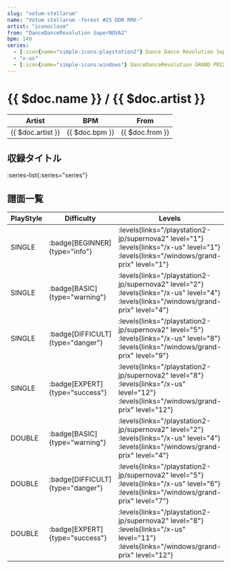 ```yaml
---
slug: "votum-stellarum"
name: "Votum stellarum -forest #25 DDR RMX-"
artist: "iconoclasm"
from: "DanceDanceRevolution SuperNOVA2"
bpm: 140
series:
  - [:icon{name="simple-icons:playstation2"} Dance Dance Revolution SuperNOVA2 :icon{name="flag:jp-4x3"}](/playstation2-jp/supernova2)
  - "x-us"
  - [:icon{name="simple-icons:windows"} DanceDanceRevolution GRAND PRIX (グランプリプレー)](/windows/grand-prix)
---
```


# {{ $doc.name }} / {{ $doc.artist }}

|Artist|BPM|From|
|------|---|----|
|{{ $doc.artist }}|{{ $doc.bpm }}|{{ $doc.from }}|

## 収録タイトル

:series-list{:series="series"}

## 譜面一覧

|PlayStyle|Difficulty|Levels|Notes|Movie|
|---------|----------|------|-----|-----|
|SINGLE| :badge[BEGINNER]{type="info"}| :levels{links="/playstation2-jp/supernova2" level="1"} :levels{links="/x-us" level="1"}  :levels{links="/windows/grand-prix" level="1"}|52/0||
|SINGLE| :badge[BASIC]{type="warning"}| :levels{links="/playstation2-jp/supernova2" level="2"} :levels{links="/x-us" level="4"}  :levels{links="/windows/grand-prix" level="4"}|128/9||
|SINGLE| :badge[DIFFICULT]{type="danger"}| :levels{links="/playstation2-jp/supernova2" level="5"} :levels{links="/x-us" level="8"}  :levels{links="/windows/grand-prix" level="9"}|269/0||
|SINGLE| :badge[EXPERT]{type="success"}| :levels{links="/playstation2-jp/supernova2" level="8"} :levels{links="/x-us" level="12"}  :levels{links="/windows/grand-prix" level="12"}|357/0||
|DOUBLE| :badge[BASIC]{type="warning"}| :levels{links="/playstation2-jp/supernova2" level="2"} :levels{links="/x-us" level="4"}  :levels{links="/windows/grand-prix" level="4"}|112/9||
|DOUBLE| :badge[DIFFICULT]{type="danger"}| :levels{links="/playstation2-jp/supernova2" level="5"} :levels{links="/x-us" level="6"}  :levels{links="/windows/grand-prix" level="7"}|227/0||
|DOUBLE| :badge[EXPERT]{type="success"}| :levels{links="/playstation2-jp/supernova2" level="8"} :levels{links="/x-us" level="11"}  :levels{links="/windows/grand-prix" level="12"}|312/0||
